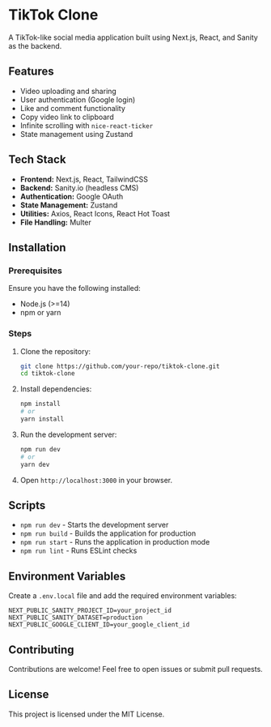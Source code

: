 # TikTok Clone

A TikTok-like social media application built using Next.js, React, and Sanity as the backend.

## Features
- Video uploading and sharing
- User authentication (Google login)
- Like and comment functionality
- Copy video link to clipboard
- Infinite scrolling with `nice-react-ticker`
- State management using Zustand

## Tech Stack
- **Frontend:** Next.js, React, TailwindCSS
- **Backend:** Sanity.io (headless CMS)
- **Authentication:** Google OAuth
- **State Management:** Zustand
- **Utilities:** Axios, React Icons, React Hot Toast
- **File Handling:** Multer

## Installation

### Prerequisites
Ensure you have the following installed:
- Node.js (>=14)
- npm or yarn

### Steps
1. Clone the repository:
   ```bash
   git clone https://github.com/your-repo/tiktok-clone.git
   cd tiktok-clone
   ```
2. Install dependencies:
   ```bash
   npm install
   # or
   yarn install
   ```
3. Run the development server:
   ```bash
   npm run dev
   # or
   yarn dev
   ```
4. Open `http://localhost:3000` in your browser.

## Scripts
- `npm run dev` - Starts the development server
- `npm run build` - Builds the application for production
- `npm run start` - Runs the application in production mode
- `npm run lint` - Runs ESLint checks

## Environment Variables
Create a `.env.local` file and add the required environment variables:
```
NEXT_PUBLIC_SANITY_PROJECT_ID=your_project_id
NEXT_PUBLIC_SANITY_DATASET=production
NEXT_PUBLIC_GOOGLE_CLIENT_ID=your_google_client_id
```

## Contributing
Contributions are welcome! Feel free to open issues or submit pull requests.

## License
This project is licensed under the MIT License.

